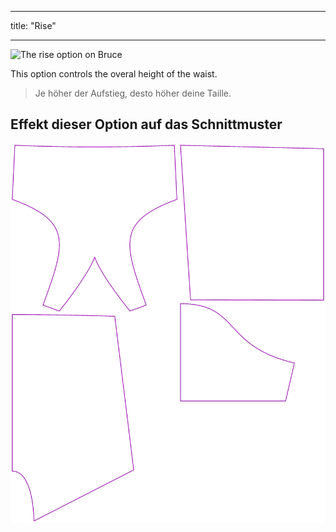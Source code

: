 - - -
title: "Rise"
- - -

![The rise option on Bruce](./rise.svg)

This option controls the overal height of the waist.

> Je höher der Aufstieg, desto höher deine Taille.

## Effekt dieser Option auf das Schnittmuster

![This image shows the effect of this option by superimposing several variants that have a different value for this option](bruce_rise_sample.svg "Effect of this option on the pattern")

